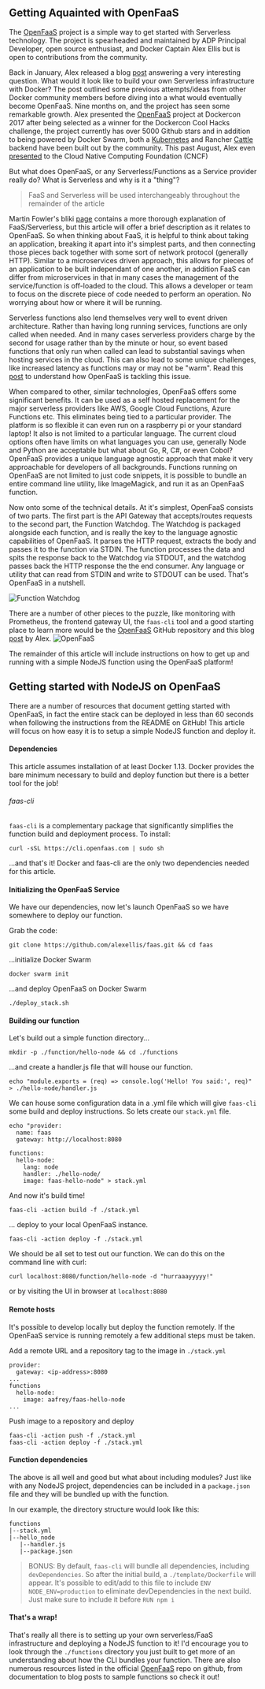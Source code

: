 ## Getting Aquainted with OpenFaaS

The [OpenFaaS](https://github.com/alexellis/faas) project is a simple
way to get started with Serverless technology. The project is spearheaded
and maintained by ADP Principal Developer, open source enthusiast,
and Docker Captain Alex Ellis but is open to contributions from the community.

Back in January, Alex released a blog
[post](https://blog.alexellis.io/functions-as-a-service/) answering a
very interesting question. What would it look like to build your own
Serverless infrastructure with Docker? The post outlined some previous
attempts/ideas from other Docker community members before diving into a
what would eventually become OpenFaaS. Nine months on, and the project
has seen some remarkable growth. Alex presented the
[OpenFaaS](https://github.com/alexellis/faas) project at Dockercon 2017
after being selected as a winner for the Dockercon Cool Hacks challenge,
the project currently has over 5000 Github stars and in addition to
being powered by Docker Swarm, both a
[Kubernetes](https://github.com/alexellis/faas-netes) and Rancher
[Cattle](https://github.com/kenfdev/faas-rancher) backend have been built
out by the community. This past August, Alex even [presented](https://blog.alexellis.io/openfaas-cncf-workgroup/)
to the Cloud Native Computing Foundation (CNCF)

But what does OpenFaaS, or any Serverless/Functions as a Service provider
really do? What is Serverless and why is it a "thing"?

> FaaS and Serverless will be used interchangeably throughout the
> remainder of the article

Martin Fowler's bliki [page](https://martinfowler.com/articles/serverless.html)
contains a more thorough explanation of FaaS/Serverless, but this article will offer a brief
description as it relates to OpenFaaS. So when thinking about FaaS, it is helpful to think
about taking an application, breaking it apart into it's simplest parts,
and then connecting those pieces back together with some sort of
network protocol (generally HTTP). Similar to a microservices driven
approach, this allows for pieces of an application to be built
independant of one another, in addition FaaS can differ from
microservices in that in many cases the management of the
service/function is off-loaded to the cloud. This allows a developer or team
to focus on the discrete piece of code needed to perform an
operation. No worrying about how or where it will be running.

Serverless functions also lend themselves very well to event driven architecture.
Rather than having long running services, functions are only called when needed. And in
many cases serverless providers charge by the second for usage rather
than by the minute or hour, so event based functions that only run when
called can lead to substantial savings when hosting services in the
cloud. This can also lead to some unique challenges, like increased
latency as functions may or may not be "warm". Read this
[post](https://blog.alexellis.io/openfaas-serverless-acceleration/) to
understand how OpenFaaS is tackling this issue.

When compared to other, similar technologies, OpenFaaS offers some significant
benefits. It can be used as a self hosted replacement for the major serverless providers like
AWS, Google Cloud Functions, Azure Functions etc. This eliminates being
tied to a particular provider. The platform is so flexible it can even
run on a raspberry pi or your standard laptop! It also is not limited to a particular language.
The current cloud options often have limits on what languages you can use,
generally Node and Python are acceptable but what about Go, R, C#, or even
Cobol? OpenFaaS provides a unique language agnostic approach that make
it very approachable for developers of all backgrounds. Functions
running on OpenFaaS are not limited to just code snippets, it is possible
to bundle an entire command line utility, like ImageMagick, and run it
as an OpenFaaS function.

Now onto some of the technical details. At it's simplest, OpenFaaS consists of two
parts. The first part is the API Gateway that accepts/routes requests to the second part,
the Function Watchdog. The Watchdog is packaged alongside each function, and
is really the key to the language agnostic capabilities of OpenFaaS. It
parses the HTTP request, extracts the body and passes it to the function
via STDIN. The function processes the data and spits the response back
to the Watchdog via STDOUT, and the watchdog passes back the HTTP
response the the end consumer. Any language or utility that can read
from STDIN and write to STDOUT can be used. That's OpenFaaS in a nutshell.

![Function Watchdog](https://camo.githubusercontent.com/61c169ab5cd01346bc3dc7a11edc1d218f0be3b4/68747470733a2f2f7062732e7477696d672e636f6d2f6d656469612f4447536344626c554941416f34482d2e6a70673a6c61726765)

There are a number of other pieces to the puzzle, like monitoring with
Prometheus, the frontend gateway UI, the `faas-cli` tool and a good
starting place to learn more would be the
[OpenFaaS](https://github.com/alexellis/faas) GitHub repository
and this blog
[post](https://blog.alexellis.io/introducing-functions-as-a-service/) by Alex.
![OpenFaaS](https://camo.githubusercontent.com/08bc7c0c4f882ef5eadaed797388b27b1a3ca056/68747470733a2f2f7062732e7477696d672e636f6d2f6d656469612f4446726b46344e586f41414a774e322e6a7067)

The remainder of this article will include instructions on how to get up
and running with a simple NodeJS function using the OpenFaaS platform!

## Getting started with NodeJS on OpenFaaS

There are a number of resources that document getting started with
OpenFaaS, in fact the entire stack can be deployed in less than 60
seconds when following the instructions from the README on GitHub!
This article will focus on how easy it is to setup a simple NodeJS
function and deploy it.

#### Dependencies

This article assumes installation of at least Docker 1.13. Docker
provides the bare minimum necessary to build and deploy function but
there is a better tool for the job!

###### faas-cli

`faas-cli` is a complementary package that significantly simplifies the
function build and deployment process. To install:
```
curl -sSL https://cli.openfaas.com | sudo sh
```

...and that's it! Docker and faas-cli are the only two
dependencies needed for this article.

#### Initializing the OpenFaaS Service

We have our dependencies, now let's launch OpenFaaS so we have
somewhere to deploy our function.

Grab the code:
```
git clone https://github.com/alexellis/faas.git && cd faas
```

...initialize Docker Swarm
```
docker swarm init
```

...and deploy OpenFaaS on Docker Swarm
```
./deploy_stack.sh
```

#### Building our function

Let's build out a simple function directory...
```
mkdir -p ./function/hello-node && cd ./functions
```

...and create a handler.js file that will house our function.
```
echo "module.exports = (req) => console.log('Hello! You said:', req)" > ./hello-node/handler.js
```

We can house some configuration data in a .yml file which will give
`faas-cli` some build and deploy instructions. So lets create our
`stack.yml` file.
```
echo "provider:
  name: faas
  gateway: http://localhost:8080

functions:
  hello-node:
    lang: node
    handler: ./hello-node/
    image: faas-hello-node" > stack.yml
```

And now it's build time!
```
faas-cli -action build -f ./stack.yml
```

... deploy to your local OpenFaaS instance.
```
faas-cli -action deploy -f ./stack.yml
```

We should be all set to test out our function. We can do this on the
command line with curl:
```
curl localhost:8080/function/hello-node -d "hurraaayyyyy!"
```

or by visiting the UI in browser at `localhost:8080`

#### Remote hosts

It's possible to develop locally but deploy the function remotely. If
the OpenFaaS service is running remotely a few additional steps must be
taken.

Add a remote URL and a repository tag to the image in `./stack.yml`
```
provider:
  gateway: <ip-address>:8080
...
functions
  hello-node:
    image: aafrey/faas-hello-node
...
```

Push image to a repository and deploy
```
faas-cli -action push -f ./stack.yml
faas-cli -action deploy -f ./stack.yml
```

#### Function dependencies

The above is all well and good but what about including modules? Just
like with any NodeJS project, dependencies can be included in a
`package.json` file and they will be bundled up with the function.

In our example, the directory structure would look like this:
```
functions
|--stack.yml
|--hello_node
   |--handler.js
   |--package.json
```
> BONUS: By default, `faas-cli` will bundle all dependencies, including `devDependencies`. So after the initial build, a `./template/Dockerfile` will appear. It's possible to edit/add to this file to include `ENV NODE_ENV=production` to eliminate devDependencies in the next build. Just make sure to include it before `RUN npm i`

#### That's a wrap!

That's really all there is to setting up your own serverless/FaaS
infrastructure and deploying a NodeJS function to it! I'd encourage
you to look through the `./functions` directory you just built to
get more of an understanding about how the CLI bundles your function.
There are also numerous resources listed in the official
[OpenFaaS](https://github.com/alexellis.com/faas)
repo on github, from documentation to blog posts to sample functions
so check it out!


